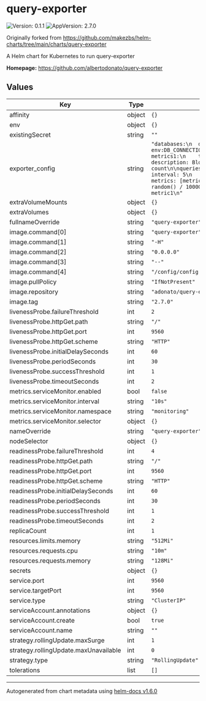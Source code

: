# query-exporter

![Version: 0.1.1](https://img.shields.io/badge/Version-0.1.1-informational?style=flat-square) ![AppVersion: 2.7.0](https://img.shields.io/badge/AppVersion-2.7.0-informational?style=flat-square)

Originally forked from https://github.com/makezbs/helm-charts/tree/main/charts/query-exporter

A Helm chart for Kubernetes to run query-exporter

**Homepage:** <https://github.com/albertodonato/query-exporter>

## Values

| Key | Type | Default | Description |
|-----|------|---------|-------------|
| affinity | object | `{}` |  |
| env | object | `{}` |  |
| existingSecret | string | `""` |  |
| exporter_config | string | `"databases:\n  db1:\n    dsn: env:DB_CONNECTION_STRING\n\nmetrics:\n  metrics1:\n    type: gauge\n    description: Blocks count\n\nqueries:\n  query1:\n    interval: 5\n    databases: [db1]\n    metrics: [metric1]\n    sql: SELECT random() / 1000000000000000 AS metric1\n"` |  |
| extraVolumeMounts | object | `{}` |  |
| extraVolumes | object | `{}` |  |
| fullnameOverride | string | `"query-exporter"` |  |
| image.command[0] | string | `"query-exporter"` |  |
| image.command[1] | string | `"-H"` |  |
| image.command[2] | string | `"0.0.0.0"` |  |
| image.command[3] | string | `"--"` |  |
| image.command[4] | string | `"/config/config.yaml"` |  |
| image.pullPolicy | string | `"IfNotPresent"` |  |
| image.repository | string | `"adonato/query-exporter"` |  |
| image.tag | string | `"2.7.0"` |  |
| livenessProbe.failureThreshold | int | `2` |  |
| livenessProbe.httpGet.path | string | `"/"` |  |
| livenessProbe.httpGet.port | int | `9560` |  |
| livenessProbe.httpGet.scheme | string | `"HTTP"` |  |
| livenessProbe.initialDelaySeconds | int | `60` |  |
| livenessProbe.periodSeconds | int | `30` |  |
| livenessProbe.successThreshold | int | `1` |  |
| livenessProbe.timeoutSeconds | int | `2` |  |
| metrics.serviceMonitor.enabled | bool | `false` |  |
| metrics.serviceMonitor.interval | string | `"10s"` |  |
| metrics.serviceMonitor.namespace | string | `"monitoring"` |  |
| metrics.serviceMonitor.selector | object | `{}` |  |
| nameOverride | string | `"query-exporter"` |  |
| nodeSelector | object | `{}` |  |
| readinessProbe.failureThreshold | int | `4` |  |
| readinessProbe.httpGet.path | string | `"/"` |  |
| readinessProbe.httpGet.port | int | `9560` |  |
| readinessProbe.httpGet.scheme | string | `"HTTP"` |  |
| readinessProbe.initialDelaySeconds | int | `60` |  |
| readinessProbe.periodSeconds | int | `30` |  |
| readinessProbe.successThreshold | int | `1` |  |
| readinessProbe.timeoutSeconds | int | `2` |  |
| replicaCount | int | `1` |  |
| resources.limits.memory | string | `"512Mi"` |  |
| resources.requests.cpu | string | `"10m"` |  |
| resources.requests.memory | string | `"128Mi"` |  |
| secrets | object | `{}` |  |
| service.port | int | `9560` |  |
| service.targetPort | int | `9560` |  |
| service.type | string | `"ClusterIP"` |  |
| serviceAccount.annotations | object | `{}` |  |
| serviceAccount.create | bool | `true` |  |
| serviceAccount.name | string | `""` |  |
| strategy.rollingUpdate.maxSurge | int | `1` |  |
| strategy.rollingUpdate.maxUnavailable | int | `0` |  |
| strategy.type | string | `"RollingUpdate"` |  |
| tolerations | list | `[]` |  |

----------------------------------------------
Autogenerated from chart metadata using [helm-docs v1.6.0](https://github.com/norwoodj/helm-docs/releases/v1.6.0)

